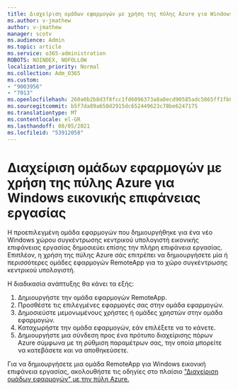 ```yaml
---
title: Διαχείριση ομάδων εφαρμογών με χρήση της πύλης Azure για Windows εικονικής επιφάνειας εργασίας
ms.author: v-jmathew
author: v-jmathew
manager: scotv
ms.audience: Admin
ms.topic: article
ms.service: o365-administration
ROBOTS: NOINDEX, NOFOLLOW
localization_priority: Normal
ms.collection: Adm_O365
ms.custom:
- "9003956"
- "7013"
ms.openlocfilehash: 260a0b2b8d3f8fcc1fd6096373a8a8ecd90585adc5865ff1fb832870cb62102e
ms.sourcegitcommit: b5f7da89a650d2915dc652449623c78be6247175
ms.translationtype: MT
ms.contentlocale: el-GR
ms.lasthandoff: 08/05/2021
ms.locfileid: "53912058"
---
```

# <a name="manage-app-groups-by-using-the-azure-portal-for-windows-virtual-desktop"></a>Διαχείριση ομάδων εφαρμογών με χρήση της πύλης Azure για Windows εικονικής επιφάνειας εργασίας

Η προεπιλεγμένη ομάδα εφαρμογών που δημιουργήθηκε για ένα νέο Windows χώρου συγκέντρωσης κεντρικού υπολογιστή εικονικής επιφάνειας εργασίας δημοσιεύει επίσης την πλήρη επιφάνεια εργασίας. Επιπλέον, η χρήση της πύλης Azure σάς επιτρέπει να δημιουργήσετε μία ή περισσότερες ομάδες εφαρμογών RemoteApp για το χώρο συγκέντρωσης κεντρικού υπολογιστή.

Η διαδικασία ανάπτυξης θα κάνει τα εξής:

1. Δημιουργήστε την ομάδα εφαρμογών RemoteApp.
2. Προσθέστε τις επιλεγμένες εφαρμογές σας στην ομάδα εφαρμογών.
3. Δημοσιεύστε μεμονωμένους χρήστες ή ομάδες χρηστών στην ομάδα εφαρμογών.
4. Καταχωρήστε την ομάδα εφαρμογών, εάν επιλέξετε να το κάνετε.
5. Δημιουργήστε μια σύνδεση προς ένα πρότυπο διαχείρισης πόρων Azure σύμφωνα με τη ρύθμιση παραμέτρων σας, την οποία μπορείτε να κατεβάσετε και να αποθηκεύσετε.

Για να δημιουργήσετε μια ομάδα RemoteApp για Windows εικονική επιφάνεια εργασίας, ακολουθήστε τις οδηγίες στο πλαίσιο ["Διαχείριση ομάδων εφαρμογών" με την πύλη Azure.](https://go.microsoft.com/fwlink/?linkid=2129550)

